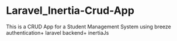 # Laravel_Inertia-Crud-App
This is a CRUD App for a Student Management System using breeze authentication+ laravel backend+ inertiaJs
